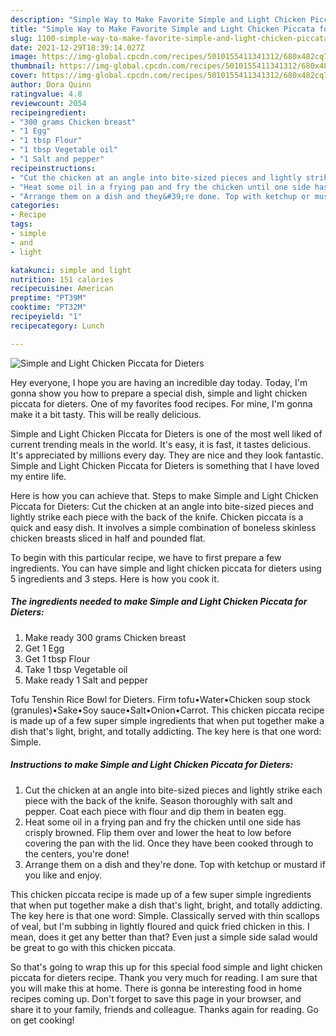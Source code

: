 ```yaml
---
description: "Simple Way to Make Favorite Simple and Light Chicken Piccata for Dieters"
title: "Simple Way to Make Favorite Simple and Light Chicken Piccata for Dieters"
slug: 1100-simple-way-to-make-favorite-simple-and-light-chicken-piccata-for-dieters
date: 2021-12-29T18:39:14.027Z
image: https://img-global.cpcdn.com/recipes/5010155411341312/680x482cq70/simple-and-light-chicken-piccata-for-dieters-recipe-main-photo.jpg
thumbnail: https://img-global.cpcdn.com/recipes/5010155411341312/680x482cq70/simple-and-light-chicken-piccata-for-dieters-recipe-main-photo.jpg
cover: https://img-global.cpcdn.com/recipes/5010155411341312/680x482cq70/simple-and-light-chicken-piccata-for-dieters-recipe-main-photo.jpg
author: Dora Quinn
ratingvalue: 4.8
reviewcount: 2054
recipeingredient:
- "300 grams Chicken breast"
- "1 Egg"
- "1 tbsp Flour"
- "1 tbsp Vegetable oil"
- "1 Salt and pepper"
recipeinstructions:
- "Cut the chicken at an angle into bite-sized pieces and lightly strike each piece with the back of the knife. Season thoroughly with salt and pepper. Coat each piece with flour and dip them in beaten egg."
- "Heat some oil in a frying pan and fry the chicken until one side has crisply browned. Flip them over and lower the heat to low before covering the pan with the lid. Once they have been cooked through to the centers, you&#39;re done!"
- "Arrange them on a dish and they&#39;re done. Top with ketchup or mustard if you like and enjoy."
categories:
- Recipe
tags:
- simple
- and
- light

katakunci: simple and light 
nutrition: 151 calories
recipecuisine: American
preptime: "PT39M"
cooktime: "PT32M"
recipeyield: "1"
recipecategory: Lunch

---
```



![Simple and Light Chicken Piccata for Dieters](https://img-global.cpcdn.com/recipes/5010155411341312/680x482cq70/simple-and-light-chicken-piccata-for-dieters-recipe-main-photo.jpg)

Hey everyone, I hope you are having an incredible day today. Today, I'm gonna show you how to prepare a special dish, simple and light chicken piccata for dieters. One of my favorites food recipes. For mine, I'm gonna make it a bit tasty. This will be really delicious.

Simple and Light Chicken Piccata for Dieters is one of the most well liked of current trending meals in the world. It's easy, it is fast, it tastes delicious. It's appreciated by millions every day. They are nice and they look fantastic. Simple and Light Chicken Piccata for Dieters is something that I have loved my entire life.

Here is how you can achieve that. Steps to make Simple and Light Chicken Piccata for Dieters: Cut the chicken at an angle into bite-sized pieces and lightly strike each piece with the back of the knife. Chicken piccata is a quick and easy dish. It involves a simple combination of boneless skinless chicken breasts sliced in half and pounded flat.


To begin with this particular recipe, we have to first prepare a few ingredients. You can have simple and light chicken piccata for dieters using 5 ingredients and 3 steps. Here is how you cook it.

<!--inarticleads1-->

##### The ingredients needed to make Simple and Light Chicken Piccata for Dieters:

1. Make ready 300 grams Chicken breast
1. Get 1 Egg
1. Get 1 tbsp Flour
1. Take 1 tbsp Vegetable oil
1. Make ready 1 Salt and pepper


Tofu Tenshin Rice Bowl for Dieters. Firm tofu•Water•Chicken soup stock (granules)•Sake•Soy sauce•Salt•Onion•Carrot. This chicken piccata recipe is made up of a few super simple ingredients that when put together make a dish that&#39;s light, bright, and totally addicting. The key here is that one word: Simple. 

<!--inarticleads2-->

##### Instructions to make Simple and Light Chicken Piccata for Dieters:

1. Cut the chicken at an angle into bite-sized pieces and lightly strike each piece with the back of the knife. Season thoroughly with salt and pepper. Coat each piece with flour and dip them in beaten egg.
1. Heat some oil in a frying pan and fry the chicken until one side has crisply browned. Flip them over and lower the heat to low before covering the pan with the lid. Once they have been cooked through to the centers, you&#39;re done!
1. Arrange them on a dish and they&#39;re done. Top with ketchup or mustard if you like and enjoy.


This chicken piccata recipe is made up of a few super simple ingredients that when put together make a dish that&#39;s light, bright, and totally addicting. The key here is that one word: Simple. Classically served with thin scallops of veal, but I&#39;m subbing in lightly floured and quick fried chicken in this. I mean, does it get any better than that? Even just a simple side salad would be great to go with this chicken piccata. 

So that's going to wrap this up for this special food simple and light chicken piccata for dieters recipe. Thank you very much for reading. I am sure that you will make this at home. There is gonna be interesting food in home recipes coming up. Don't forget to save this page in your browser, and share it to your family, friends and colleague. Thanks again for reading. Go on get cooking!
